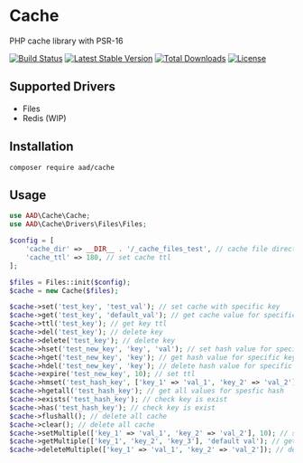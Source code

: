 # Cache
PHP cache library with PSR-16

[![Build Status](https://travis-ci.com/AdemAliDurmus/cache.svg?branch=master)](https://travis-ci.com/AdemAliDurmus/cache)
[![Latest Stable Version](https://poser.pugx.org/aad/cache/v/stable)](https://packagist.org/packages/aad/cache)
[![Total Downloads](https://poser.pugx.org/aad/cache/downloads)](https://packagist.org/packages/aad/cache)
[![License](https://poser.pugx.org/aad/cache/license)](https://packagist.org/packages/aad/cache)

## Supported Drivers
- Files
- Redis (WIP)

## Installation
```
composer require aad/cache
```

## Usage
```php
use AAD\Cache\Cache;
use AAD\Cache\Drivers\Files\Files;

$config = [
    'cache_dir' => __DIR__ . '/_cache_files_test', // cache file directory
    'cache_ttl' => 180, // set cache ttl
];

$files = Files::init($config);
$cache = new Cache($files);

$cache->set('test_key', 'test_val'); // set cache with specific key
$cache->get('test_key', 'default_val'); // get cache value for specific key, if the key does not exist, you can return a default value
$cache->ttl('test_key'); // get key ttl
$cache->del('test_key'); // delete key
$cache->delete('test_key'); // delete key
$cache->hset('test_new_key', 'key', 'val'); // set hash value for specific key
$cache->hget('test_new_key', 'key'); // get hash value for specific key
$cache->hdel('test_new_key', 'key'); // delete hash value for specific key
$cache->expire('test_new_key', 10); // set ttl
$cache->hmset('test_hash_key', ['key_1' => 'val_1', 'key_2' => 'val_2']); // set cache for spesfic hash with key value pairs
$cache->hgetall('test_hash_key'); // get all values for spesfic hash
$cache->exists('test_hash_key'); // check key is exist
$cache->has('test_hash_key'); // check key is exist
$cache->flushall(); // delete all cache
$cache->clear(); // delete all cache
$cache->setMultiple(['key_1' => 'val_1', 'key_2' => 'val_2'], 10); // set cache for multiple key value pairs with ttl
$cache->getMultiple(['key_1', 'key_2', 'key_3'], 'default val'); // get cache for multiple keys, if some keys does not exist, you can return a default value
$cache->deleteMultiple(['key_1' => 'val_1', 'key_2' => 'val_2']); // delete cache for multiple key value pairs
```
